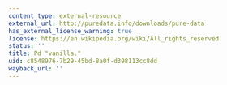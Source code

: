 ```yaml
---
content_type: external-resource
external_url: http://puredata.info/downloads/pure-data
has_external_license_warning: true
license: https://en.wikipedia.org/wiki/All_rights_reserved
status: ''
title: Pd "vanilla."
uid: c8548976-7b29-45bd-8a0f-d398113cc8dd
wayback_url: ''
---
```

